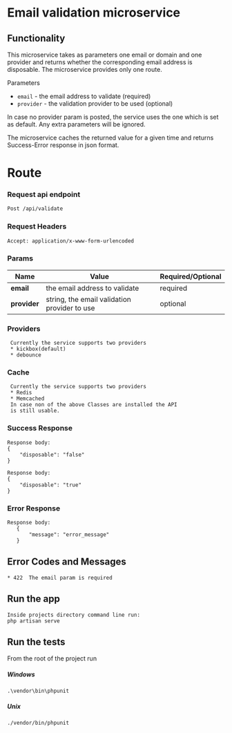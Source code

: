 # Email validation  microservice
## Functionality

This microservice takes as parameters one email or domain and one provider and returns whether 
the corresponding email address is disposable. The microservice provides only one route. 

Parameters
* `email` - the email address to validate (required)
* `provider` - the validation provider to be used (optional)

In case no provider param is posted, the service uses the one which is set as default.
Any extra parameters will be ignored.

The microservice caches the returned value for a given time and returns 
Success-Error response in json format.

# Route

### Request api endpoint
```bash 
Post /api/validate
```
### Request Headers
```bash 
Accept: application/x-www-form-urlencoded
```
        
### Params

Name          | Value                                        | Required/Optional
--------------|--------------------------------------------- |------------------
**email**     | the email address to validate                |required
**provider**  | string, the email validation provider to use |optional
                           
    
### Providers
     Currently the service supports two providers
     * kickbox(default)
     * debounce
     
### Cache
     Currently the service supports two providers
     * Redis
     * Memcached
     In case non of the above Classes are installed the API 
     is still usable. 
  
### Success Response
    Response body:
    {
        "disposable": "false"
    }
    
    Response body:
    {
        "disposable": "true"
    }
    
    
### Error Response
    Response body:
       {
           "message": "error_message"
       }

## Error Codes and Messages
    * 422  The email param is required

        
## Run the app
    Inside projects directory command line run:
    php artisan serve

## Run the tests
From the root of the project run
##### Windows
```
.\vendor\bin\phpunit
```
##### Unix
```
./vendor/bin/phpunit
